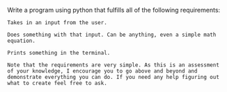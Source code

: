 Write a program using python that fulfills all of the following requirements:
```
Takes in an input from the user.

Does something with that input. Can be anything, even a simple math equation.

Prints something in the terminal.
```

`Note that the requirements are very simple. As this is an assessment of your knowledge, I encourage you to go above and beyond and demonstrate everything you can do. If you need any help figuring out what to create feel free to ask.`
